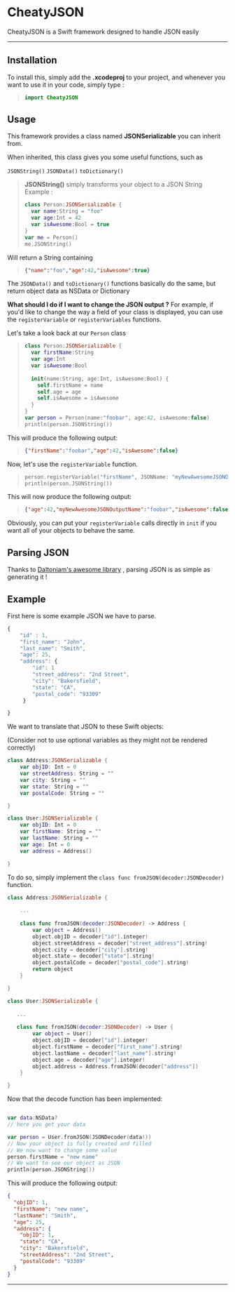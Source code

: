 CheatyJSON
===================


CheatyJSON is a Swift framework designed to handle JSON easily

----------


Installation
-------------

To install this, simply add the **.xcodeproj** to your project, and whenever you want to use it in your code, simply type :

> ```swift
> import CheatyJSON

Usage
-------------

This framework provides a class named **JSONSerializable** you can inherit from.

When inherited, this class gives you some useful functions, such as

`JSONString()`
`JSONData()`
`toDictionary()`

> **JSONString()** simply transforms your object to a JSON String
> Example :
> ```swift
> class Person:JSONSerializable {
>   var name:String = "foo"
>   var age:Int = 42
>   var isAwesome:Bool = true
> }
> var me = Person()
> me.JSONString()

Will return a String containing
> ```json
> {"name":"foo","age":42,"isAwesome":true}

The `JSONData()` and `toDictionary()` functions basically do the same, but return object data as NSData or Dictionary

**What should I do if I want to change the JSON output ?**
For example, if you'd like to change the way a field of your class is displayed, you can use the `registerVariable` or `registerVariables` functions.

Let's take a look back at our `Person` class

> ```swift
> class Person:JSONSerializable {
>   var firstName:String
>   var age:Int
>   var isAwesome:Bool
>   
>   init(name:String, age:Int, isAwesome:Bool) {
>     self.firstName = name
>     self.age = age
>     self.isAwesome = isAwesome
>   }
> }
> var person = Person(name:"foobar", age:42, isAwesome:false)
> println(person.JSONString())

This will produce the following output:
> ```json
> {"firstName":"foobar","age":42,"isAwesome":false}

Now, let's use the `registerVariable` function.

> ```swift
> person.registerVariable("firstName", JSONName: "myNewAwesomeJSONOutputName")
> println(person.JSONString())

This will now produce the following output:
> ```json
> {"age":42,"myNewAwesomeJSONOutputName":"foobar","isAwesome":false}

Obviously, you can put your `registerVariable` calls directly in `init` if you want all of your objects to behave the same.

Parsing JSON
----------

Thanks to [Daltoniam's awesome library](https://github.com/daltoniam/JSONJoy-Swift) , parsing JSON is as simple as generating it !

## Example

First here is some example JSON we have to parse.

```javascript
{
    "id" : 1,
    "first_name": "John",
    "last_name": "Smith",
    "age": 25,
    "address": {
        "id": 1
        "street_address": "2nd Street",
        "city": "Bakersfield",
        "state": "CA",
        "postal_code": "93309"
     }

}
```

We want to translate that JSON to these Swift objects:

(Consider not to use optional variables as they might not be rendered correctly)

```swift
class Address:JSONSerializable {
    var objID: Int = 0
    var streetAddress: String = ""
    var city: String = ""
    var state: String = ""
    var postalCode: String = ""

}

class User:JSONSerializable {
    var objID: Int = 0
    var firstName: String = ""
    var lastName: String = ""
    var age: Int = 0
    var address = Address()

}
```

To do so, simply implement the `class func fromJSON(decoder:JSONDecoder)` function.

```swift
class Address:JSONSerializable {
    
    ...
    
    class func fromJSON(decoder:JSONDecoder) -> Address {
        var object = Address()
        object.objID = decoder["id"].integer!
        object.streetAddress = decoder["street_address"].string!
        object.city = decoder["city"].string!
        object.state = decoder["state"].string!
        object.postalCode = decoder["postal_code"].string!
        return object
    }

}

class User:JSONSerializable {
   
   ...
   
   class func fromJSON(decoder:JSONDecoder) -> User {
        var object = User()
        object.objID = decoder["id"].integer!
        object.firstName = decoder["first_name"].string!
        object.lastName = decoder["last_name"].string!
        object.age = decoder["age"].integer!
        object.address = Address.fromJSON(decoder["address"])
    }

}
```

Now that the decode function has been implemented:

```swift

var data:NSData?
// here you get your data

var person = User.fromJSON(JSONDecoder(data!))
// Now your object is fully created and filled
// We now want to change some value
person.firstName = "new name"
// We want to see our object as JSON
println(person.JSONString())
```

This will produce the following output:

```json
{
  "objID": 1,
  "firstName": "new name",
  "lastName": "Smith",
  "age": 25,
  "address": {
    "objID": 1,
    "state": "CA",
    "city": "Bakersfield",
    "streetAddress": "2nd Street",
    "postalCode": "93309"
  }
}
```


---




